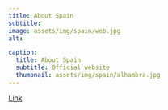 ```yaml
---
title: About Spain
subtitle: 
image: assets/img/spain/web.jpg
alt: 

caption:
  title: About Spain
  subtitle: Official website
  thumbnail: assets/img/spain/alhambra.jpg
---
```


<a href="https://www.spain.info/en/top/best-destinations-travel-spain/" target="_blank" rel="noopener noreferrer">Link</a>